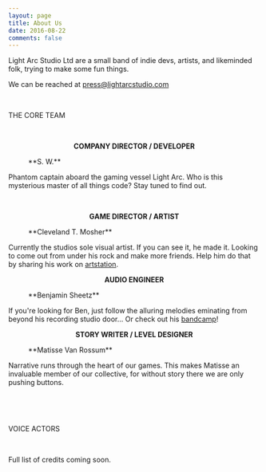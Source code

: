 ```yaml
---
layout: page
title: About Us
date: 2016-08-22
comments: false
---
```


Light Arc Studio Ltd are a small band of indie devs, artists, and likeminded folk, trying to make some fun things.

We can be reached at [press@lightarcstudio.com](mailto:press@lightarcstudio.com)

&nbsp;&nbsp;&nbsp;&nbsp;&nbsp;&nbsp;&nbsp;&nbsp;&nbsp;&nbsp;

THE CORE TEAM

&nbsp;&nbsp;&nbsp;&nbsp;&nbsp;&nbsp;&nbsp;&nbsp;&nbsp;&nbsp;

<p style="text-align: center;">
  <strong>
    <a>COMPANY DIRECTOR / DEVELOPER</a>
  </strong>
</p>
&nbsp;&nbsp;&nbsp;&nbsp;&nbsp;&nbsp;&nbsp;&nbsp;&nbsp;&nbsp;**S. W.**

Phantom captain aboard the gaming vessel Light Arc. Who is this mysterious master of all things code? Stay tuned to find out.

&nbsp;&nbsp;&nbsp;&nbsp;&nbsp;&nbsp;&nbsp;&nbsp;&nbsp;&nbsp;

<p style="text-align: center;">
  <strong>
    <a>GAME DIRECTOR / ARTIST</a>
  </strong>
</p>
&nbsp;&nbsp;&nbsp;&nbsp;&nbsp;&nbsp;&nbsp;&nbsp;&nbsp;&nbsp;**Cleveland T. Mosher**

Currently the studios sole visual artist. If you can see it, he made it. Looking to come out from under his rock and make more friends. Help him do that by sharing his work on <a href="https://www.artstation.com/ironprism" target="_blank">artstation</a>.

<p style="text-align: center;">
  <strong>
    <a>AUDIO ENGINEER</a>
  </strong>
</p>
&nbsp;&nbsp;&nbsp;&nbsp;&nbsp;&nbsp;&nbsp;&nbsp;&nbsp;&nbsp;**Benjamin Sheetz**

If you're looking for Ben, just follow the alluring melodies eminating from beyond his recording studio door... Or check out his <a href="https://eatenbynostalgia.bandcamp.com/" target="_blank">bandcamp</a>!

<p style="text-align: center;">
  <strong>
    <a>STORY WRITER / LEVEL DESIGNER</a>
  </strong>
</p>
&nbsp;&nbsp;&nbsp;&nbsp;&nbsp;&nbsp;&nbsp;&nbsp;&nbsp;&nbsp;**Matisse Van Rossum**

Narrative runs through the heart of our games. This makes Matisse an invaluable member of our collective, for without story there we are only pushing buttons.

&nbsp;&nbsp;&nbsp;&nbsp;&nbsp;&nbsp;&nbsp;&nbsp;&nbsp;&nbsp;

&nbsp;&nbsp;&nbsp;&nbsp;&nbsp;&nbsp;&nbsp;&nbsp;&nbsp;&nbsp;

VOICE ACTORS

&nbsp;&nbsp;&nbsp;&nbsp;&nbsp;&nbsp;&nbsp;&nbsp;&nbsp;&nbsp;

Full list of credits coming soon.
